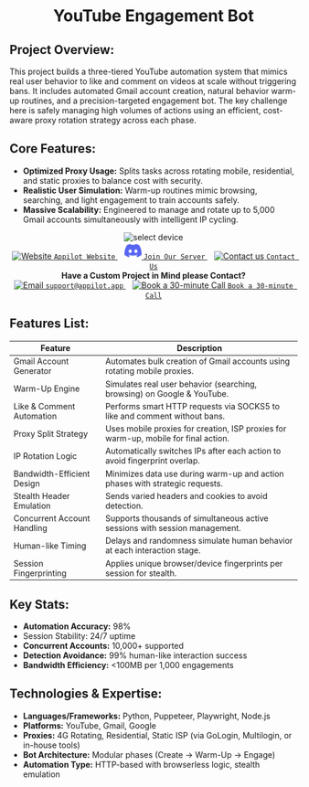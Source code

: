 <h1 align="center">YouTube Engagement Bot</h1>

## Project Overview:
This project builds a three-tiered YouTube automation system that mimics real user behavior to like and comment on videos at scale without triggering bans. It includes automated Gmail account creation, natural behavior warm-up routines, and a precision-targeted engagement bot. The key challenge here is safely managing high volumes of actions using an efficient, cost-aware proxy rotation strategy across each phase.

## Core Features:
- **Optimized Proxy Usage:** Splits tasks across rotating mobile, residential, and static proxies to balance cost with security.
- **Realistic User Simulation:** Warm-up routines mimic browsing, searching, and light engagement to train accounts safely.
- **Massive Scalability:** Engineered to manage and rotate up to 5,000 Gmail accounts simultaneously with intelligent IP cycling.

<div align="center">
  <img
    src="https://github.com/user-attachments/assets/d200549d-7613-446f-a43b-19a4117ca360"
    alt="select device"
    width="600px"
  />
</div>


<div align="center">
  <a href="https://appilot.app/">
    <img
      alt="Website"
      width="25px"
      src="https://github.com/user-attachments/assets/8e5f3af3-b098-4c1d-980d-df9aebc680d0"
    />
    <code>Appilot Website</code>
  </a>
  &nbsp;&nbsp;
  <a href="https://discord.gg/3CZ5muJdF2">
    <img
      alt="Join Our Server"
      width="30px"
      src="https://github.com/Zeeshanahmad4/RealEstateMate-WhatsApp-Group-Management-Bot/blob/main/discord-icon-svgrepo-com.svg"
    />
    <code>Join Our Server</code>
  </a>
  &nbsp;&nbsp;
  <a href="https://t.me/devpilot1">
    <img
      alt="Contact us"
      width="30px"
      src="https://edent.github.io/SuperTinyIcons/images/svg/telegram.svg"
    />
    <code>Contact Us</code>
  </a>
</div>

<div align="center">
<strong> Have a Custom Project in Mind please Contact?</strong>

<div align="center">
  <a href="mailto:support@appilot.app">
  <img
    alt="Email"
    width="30px"
    src="https://github.com/user-attachments/assets/91c8d428-32b7-4be0-91fa-2e42c902b5b8"
  />
  <code>support@appilot.app</code>
</a>
  &nbsp;&nbsp;
  <a href="https://cal.com/app-pilot-m8i8oo/30min">
  <img
    alt="Book a 30-minute Call"
    width="30px"
    src="https://github.com/user-attachments/assets/cd3e5c7b-3e4e-4bb3-b242-bcc20ee78f13"
  />
  <code>Book a 30-minute Call</code>
</a>
<span>

<div align="left">


## Features List:
| Feature                     | Description                                                                         |
| --------------------------- | ----------------------------------------------------------------------------------- |
| Gmail Account Generator     | Automates bulk creation of Gmail accounts using rotating mobile proxies.            |
| Warm-Up Engine              | Simulates real user behavior (searching, browsing) on Google & YouTube.             |
| Like & Comment Automation   | Performs smart HTTP requests via SOCKS5 to like and comment without bans.           |
| Proxy Split Strategy        | Uses mobile proxies for creation, ISP proxies for warm-up, mobile for final action. |
| IP Rotation Logic           | Automatically switches IPs after each action to avoid fingerprint overlap.          |
| Bandwidth-Efficient Design  | Minimizes data use during warm-up and action phases with strategic requests.        |
| Stealth Header Emulation    | Sends varied headers and cookies to avoid detection.                                |
| Concurrent Account Handling | Supports thousands of simultaneous active sessions with session management.         |
| Human-like Timing           | Delays and randomness simulate human behavior at each interaction stage.            |
| Session Fingerprinting      | Applies unique browser/device fingerprints per session for stealth.                 |


## Key Stats:
- **Automation Accuracy:** 98%
- Session Stability: 24/7 uptime
- **Concurrent Accounts:** 10,000+ supported
- **Detection Avoidance:** 99% human-like interaction success
- **Bandwidth Efficiency:** <100MB per 1,000 engagements


## Technologies & Expertise:
- **Languages/Frameworks:** Python, Puppeteer, Playwright, Node.js
- **Platforms:** YouTube, Gmail, Google
- **Proxies:** 4G Rotating, Residential, Static ISP (via GoLogin, Multilogin, or in-house tools)
- **Bot Architecture:** Modular phases (Create → Warm-Up → Engage)
- **Automation Type:** HTTP-based with browserless logic, stealth emulation

